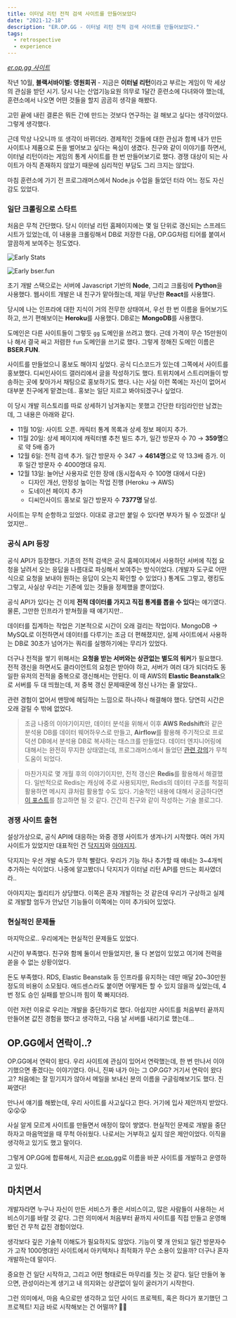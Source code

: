 ```yaml
---
title: 이터널 리턴 전적 검색 사이트를 만들어보았다
date: "2021-12-18"
description: "ER.OP.GG - 이터널 리턴 전적 검색 사이트를 만들어보았다."
tags:
  - retrospective
  - experience
---
```


_[er.op.gg 사이트](https://er.op.gg)_

작년 10월, **블랙서바이벌: 영원회귀** - 지금은 **이터널 리턴**이라고 부르는 게임이 막 세상의 관심을 받던 시기. 당시 나는 산업기능요원 의무로 1달간 훈련소에 다녀와야 했는데, 훈련소에서 나오면 어떤 것들을 할지 곰곰히 생각을 해봤다.

고민 끝에 내린 결론은 뭐든 간에 만드는 것보다 연구하는 걸 해보고 싶다는 생각이었다. 그렇게 생각했다.

근데 막상 나오니까 또 생각이 바뀌더라. 경제적인 것들에 대한 관심과 함께 내가 만든 사이트나 제품으로 돈을 벌어보고 싶다는 욕심이 생겼다. 친구와 같이 이야기를 하면서, 이터널 리턴이라는 게임의 통계 사이트를 한 번 만들어보기로 했다. 경쟁 대상이 되는 사이트가 아직 존재하지 않았기 때문에 심리적인 부담도 그리 크지는 않았다.

마침 훈련소에 가기 전 프로그래머스에서 Node.js 수업을 들었던 터라 어느 정도 자신감도 있었다.

### 일단 크롤링으로 스타트

처음은 무척 간단했다. 당시 이터널 리턴 홈페이지에는 몇 일 단위로 갱신되는 스프레드시트가 있었는데, 이 내용을 크롤링해서 DB로 저장한 다음, OP.GG처럼 티어를 붙여서 깔끔하게 보여주는 정도였다.

![Early Stats](./early-stats.png)

![Early bser.fun](./early-bser-fun.png)

초기 개발 스택으로는 서버에 Javascript 기반의 **Node**, 그리고 크롤링에 **Python**을 사용했다. 웹사이트 개발은 내 친구가 맡아줬는데, 제일 무난한 **React**를 사용했다.

당시에 나는 인프라에 대한 지식이 거의 전무한 상태여서, 우선 한 번 이름을 들어보기도 하고, 쓰기 편해보이는 **Heroku**를 사용했다. DB로는 **MongoDB**를 사용했다.

도메인은 다른 사이트들이 그렇듯 `gg` 도메인을 쓰려고 했다. 근데 가격이 무슨 15만원이나 해서 결국 싸고 저렴한 `fun` 도메인을 쓰기로 했다. 그렇게 정해진 도메인 이름은 **BSER.FUN**.

사이트를 만들었으니 홍보도 해야지 싶었다. 공식 디스코드가 있는데 그쪽에서 사이트를 홍보했다. 디씨인사이드 갤러리에서 글을 작성하기도 했다. 트위치에서 스트리머들이 방송하는 곳에 찾아가서 채팅으로 홍보하기도 했다. 나는 사실 이런 쪽에는 자신이 없어서 대부분 친구에게 맡겼는데.. 홍보는 일단 지르고 봐야되겠구나 싶었다.

이 당시 개발 히스토리를 따로 상세하기 남겨놓지는 못했고 간단한 타임라인만 남겼는데, 그 내용은 아래와 같다.

- 11월 10일: 사이트 오픈. 캐릭터 통계 목록과 상세 정보 페이지 추가.
- 11월 20일: 상세 페이지에 캐릭터별 추천 빌드 추가, 일간 방문자 수 70 → **359명**으로 약 5배 증가
- 12월 6일: 전적 검색 추가. 일간 방문자 수 347 → **4614명**으로 약 13.3배 증가. 이후 일간 방문자 수 4000명대 유지.
- 12월 13일: 늘어난 사용자로 인한 장애 (동시접속자 수 100명 대에서 다운)
  - 디자인 개선, 안정성 높이는 작업 진행 (Heroku → AWS)
  - 도네이션 페이지 추가
  - 디씨인사이드 홍보로 일간 방문자 수 **7377명** 달성.

사이트는 무척 순항하고 있었다. 이대로 광고만 붙일 수 있다면 부자가 될 수 있겠다! 싶었지만..

### 공식 API 등장

공식 API가 등장했다. 기존의 전적 검색은 공식 홈페이지에서 사용하던 서버에 직접 요청을 날려서 오는 응답을 나름대로 파싱해서 보여주는 방식이었다. (개발자 도구로 어떤 식으로 요청을 보내야 원하는 응답이 오는지 확인할 수 있었다.) 통계도 그렇고, 랭킹도 그렇고, 사실상 우리는 기존에 있는 것들을 정제했을 뿐이었다.

공식 API가 있다는 건 이제 **전적 데이터를 가지고 직접 통계를 뽑을 수 있다**는 얘기였다. 물론, 그만한 인프라가 받쳐줬을 때 얘기지만..

데이터를 집계하는 작업은 기본적으로 시간이 오래 걸리는 작업이다. MongoDB -> MySQL로 이전하면서 데이터를 다루기는 조금 더 편해졌지만, 실제 사이트에서 사용하는 DB로 30초가 넘어가는 쿼리를 실행하기에는 무리가 있었다.

더구나 전적을 쌓기 위해서는 **요청을 받는 서버와는 상관없는 별도의 워커**가 필요했다. 전적 갱신을 하면서도 클라이언트의 요청은 받아야 하고, 서버가 여러 대가 되더라도 동일한 유저의 전적을 중복으로 갱신해서는 안된다. 이 때 AWS의 **Elastic Beanstalk**으로 서버를 두 대 띄웠는데, 저 중복 갱신 문제때문에 정신 나가는 줄 알았다..

관련 경험이 없어서 맨땅에 헤딩하는 느낌으로 하나하나 해결해야 했다. 당연히 시간은 오래 걸릴 수 밖에 없었다.

> 조금 나중의 이야기이지만, 데이터 분석을 위해서 이후 **AWS Redshift**와 같은 분석용 DB를 데이터 웨어하우스로 만들고, **Airflow**를 활용해 주기적으로 프로덕션 DB에서 분석용 DB로 복사하는 태스크를 만들었다. 데이터 엔지니어링에 대해서는 완전히 무지한 상태였는데, 프로그래머스에서 들었던 [관련 강의](https://programmers.co.kr/learn/courses/12916)가 무척 도움이 되었다.

> 마찬가지로 몇 개월 후의 이야기이지만, 전적 갱신은 **Redis**를 활용해서 해결했다. 일반적으로 Redis는 캐싱에 주로 사용되지만, Redis의 데이터 구조를 적절히 활용하면 메시지 큐처럼 활용할 수도 있다. 기술적인 내용에 대해서 궁금하다면 [이 포스트](https://blog.slashuniverse.com/7?category=993311)를 참고하면 될 것 같다. 간간히 친구와 같이 작성하는 기술 블로그다.

### 경쟁 사이트 출현

설상가상으로, 공식 API에 대응하는 와중 경쟁 사이트가 생겨나기 시작했다. 여러 가지 사이트가 있었지만 대표적인 건 [닥지지](https://dak.gg/bser)와 [아야지지](https://aya.gg).

닥지지는 우선 개발 속도가 무척 빨랐다. 우리가 기능 하나 추가할 때 얘네는 3~4개씩 추가하는 식이었다. 나중에 알고봤더니 닥지지가 이터널 리턴 API를 만드는 회사였더라..

아야지지는 퀄리티가 상당했다. 이쪽은 혼자 개발하는 것 같은데 우리가 구상하고 실제로 개발할 엄두가 안났던 기능들이 이쪽에는 이미 추가되어 있었다.

### 현실적인 문제들

마지막으로.. 우리에게는 현실적인 문제들도 있었다.

시간이 부족했다. 친구와 함께 둘이서 만들었지만, 둘 다 본업이 있었고 여기에 전력을 쏟을 수 없는 상황이었다.

돈도 부족했다. RDS, Elastic Beanstalk 등 인프라를 유지하는 데만 매달 20~30만원 정도의 비용이 소모됬다. 애드센스라도 붙이면 어떻게든 할 수 있지 않을까 싶었는데, 4번 정도 승인 실패를 받으니까 힘이 쭉 빠지더라.

이런 저런 이유로 우리는 개발을 중단하기로 했다. 아쉽지만 사이트를 처음부터 끝까지 만들어본 값진 경험을 했다고 생각하고, 다음 날 서버를 내리기로 했는데...

## OP.GG에서 연락이..?

OP.GG에서 연락이 왔다. 우리 사이트에 관심이 있어서 연락했는데, 한 번 만나서 이야기했으면 좋겠다는 이야기였다. 아니, 진짜 내가 아는 그 OP.GG? 거기서 연락이 왔다고? 처음에는 잘 믿기지가 않아서 메일을 보내신 분의 이름을 구글링해보기도 했다. 진짜였다!

만나서 얘기를 해봤는데, 우리 사이트를 사고싶다고 한다. 거기에 입사 제안까지 받았다. 😮😮😮

사실 알게 모르게 사이트를 만들면서 애정이 많이 쌓였다. 현실적인 문제로 개발을 중단하자고 마음먹었을 때 무척 아쉬웠다. 나로서는 거부하고 싶지 않은 제안이었다. 이직을 생각하고 있기도 했고 말이다.

그렇게 OP.GG에 합류해서, 지금은 [er.op.gg](https://er.op.gg/)로 이름을 바꾼 사이트를 개발하고 운영하고 있다.

## 마치면서

개발자라면 누구나 자신이 만든 서비스가 좋은 서비스이고, 많은 사람들이 사용하는 서비스이기를 바랄 것 같다. 그런 의미에서 처음부터 끝까지 사이트를 직접 만들고 운영해봤던 건 무척 값진 경험이었다.

생각보다 깊은 기술적 이해도가 필요하지도 않았다. 기능이 몇 개 안되고 일간 방문자수가 고작 1000명대인 사이트에서 아키텍처나 최적화가 무슨 소용이 있을까? 더구나 혼자 개발하는데 말이다.

중요한 건 일단 시작하고, 그리고 어떤 형태로든 마무리를 짓는 것 같다. 일단 만들어 놓으면, 관성이라는게 생기고 내 의지와는 상관없이 일이 굴러가기 시작한다.

그런 의미에서, 마음 속으로만 생각하고 있던 사이드 프로젝트, 혹은 하다가 포기했던 그 프로젝트! 지금 바로 시작해보는 건 어떨까? 😵‍💫
